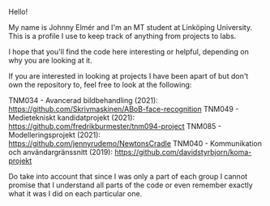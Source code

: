 Hello!

My name is Johnny Elmér and I'm an MT student at Linköping University. 
This is a profile I use to keep track of anything from projects to labs. 

I hope that you'll find the code here interesting or helpful, depending on why you are looking at it.

If you are interested in looking at projects I have been apart of but don't own the repository to, feel free to look at the following:

TNM034 - Avancerad bildbehandling (2021): https://github.com/Skrivmaskinen/ABoB-face-recognition
TNM049 - Medietekniskt kandidatprojekt (2021): https://github.com/fredrikburmester/tnm094-project
TNM085 - Modelleringsprojekt (2021): https://github.com/jennyrudemo/NewtonsCradle
TNM040 - Kommunikation och användargränssnitt (2019): https://github.com/davidstyrbjorn/koma-projekt

Do take into account that since I was only a part of each group I cannot promise that I understand all parts of the code or even remember exactly what it was I did on each particular one.


<!---
JohnnyElmer/JohnnyElmer is a ✨ special ✨ repository because its `README.md` (this file) appears on your GitHub profile.
You can click the Preview link to take a look at your changes.
--->
